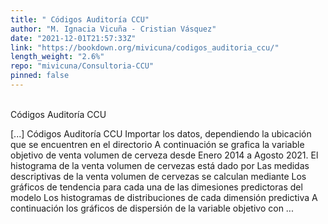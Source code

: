 ```yaml
---
title: " Códigos Auditoría CCU"
author: "M. Ignacia Vicuña - Cristian Vásquez"
date: "2021-12-01T21:57:33Z"
link: "https://bookdown.org/mivicuna/codigos_auditoria_ccu/"
length_weight: "2.6%"
repo: "mivicuna/Consultoria-CCU"
pinned: false
---
```


<br />
Códigos Auditoría CCU</p> [...] Códigos Auditoría CCU Importar los datos, dependiendo la ubicación que se encuentren en el directorio A continuación se grafica la variable objetivo de venta volumen de cerveza desde Enero 2014 a Agosto 2021. El histograma de la venta volumen de cervezas está dado por Las medidas descriptivas de la venta volumen de cervezas se calculan mediante Los gráficos de tendencia para cada una de las dimesiones predictoras del modelo Los histogramas de distribuciones de cada dimensión predictiva A continuación los gráficos de dispersión de la variable objetivo con  ...
